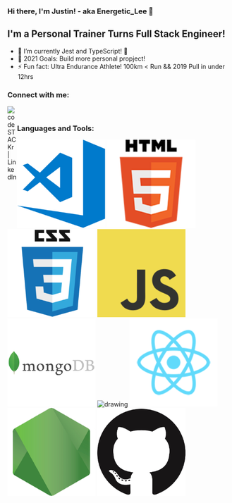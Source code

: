 ### Hi there, I'm Justin! - aka Energetic_Lee 👋

## I'm a Personal Trainer Turns Full Stack Engineer!

- 🌱 I’m currently Jest and TypeScript! 🤣
- 🥅 2021 Goals: Build more personal propject!
- ⚡ Fun fact: Ultra Endurance Athlete! 100km < Run && 2019 Pull in under 12hrs

### Connect with me:

[<img align="left" alt="codeSTACKr | LinkedIn" width="22px" src="https://cdn.jsdelivr.net/npm/simple-icons@v3/icons/linkedin.svg" />][linkedin]

<br />

### Languages and Tools:

<img src="https://raw.githubusercontent.com/github/explore/80688e429a7d4ef2fca1e82350fe8e3517d3494d/topics/visual-studio-code/visual-studio-code.png" alt="drawing" width="200"/>
<img src="https://raw.githubusercontent.com/github/explore/80688e429a7d4ef2fca1e82350fe8e3517d3494d/topics/html/html.png" alt="drawing" width="200"/>
<img src="https://raw.githubusercontent.com/github/explore/80688e429a7d4ef2fca1e82350fe8e3517d3494d/topics/css/css.png" alt="drawing" width="200"/>
<img src="https://raw.githubusercontent.com/github/explore/80688e429a7d4ef2fca1e82350fe8e3517d3494d/topics/javascript/javascript.png" alt="drawing" width="200"/>
<img src="https://raw.githubusercontent.com/github/explore/80688e429a7d4ef2fca1e82350fe8e3517d3494d/topics/mongodb/mongodb.png" alt="drawing" width="200"/>
<img src="https://i.imgur.com/oFBQKDq.png" alt="drawing" width="200"/>
<img src="https://raw.githubusercontent.com/github/explore/80688e429a7d4ef2fca1e82350fe8e3517d3494d/topics/react/react.png" alt="drawing" width="200"/>
<img src="https://raw.githubusercontent.com/github/explore/80688e429a7d4ef2fca1e82350fe8e3517d3494d/topics/nodejs/nodejs.png" alt="drawing" width="200"/>
<img src="https://raw.githubusercontent.com/github/explore/78df643247d429f6cc873026c0622819ad797942/topics/github/github.png" alt="drawing" width="200"/>

[linkedin]: https://www.linkedin.com/in/justinlee-yl/
